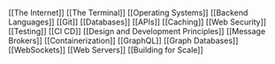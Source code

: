 [[The Internet]]
[[The Terminal]]
[[Operating Systems]]
[[Backend Languages]]
[[Git]]
[[Databases]]
[[APIs]]
[[Caching]]
[[Web Security]]
[[Testing]]
[[CI CD]]
[[Design and Development Principles]]
[[Message Brokers]]
[[Containerization]]
[[GraphQL]]
[[Graph Databases]]
[[WebSockets]]
[[Web Servers]]
[[Building for Scale]]